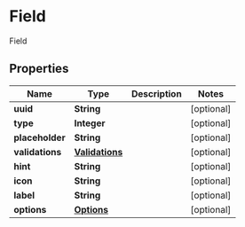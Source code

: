 

# Field

Field

## Properties

| Name | Type | Description | Notes |
|------------ | ------------- | ------------- | -------------|
|**uuid** | **String** |  |  [optional] |
|**type** | **Integer** |  |  [optional] |
|**placeholder** | **String** |  |  [optional] |
|**validations** | [**Validations**](Validations.md) |  |  [optional] |
|**hint** | **String** |  |  [optional] |
|**icon** | **String** |  |  [optional] |
|**label** | **String** |  |  [optional] |
|**options** | [**Options**](Options.md) |  |  [optional] |




